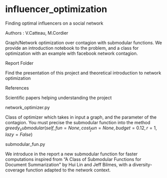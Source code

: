 # influencer_optimization
Finding optimal influencers on a social network


Authors : V.Catteau, M.Cordier

Graph/Network optimization over contagion with submodular functions. We provide an introduction notebook to the problem, and a class for optimization with an example with facebook network contagion.

Report Folder

Find the presentation of this project and theoretical introduction to network optimization

References

Scientific papers helping understanding the project

network_optimizer.py

Class of optimizer which takes in input a graph, and the parameter of the contagion. You must precise the submodular function into the method $greedy_submodular(self, fun=None, cost_fun=None, budget=0.12, r=1, lazy=False)$

submodular_fun.py

We introduce in the report a new submodular function for faster computations inspired from “A Class of Submodular Functions for Document Summarization" by Hui Lin and Jeff Bilmes, with a diversity-coverage function adapted to the network context.
